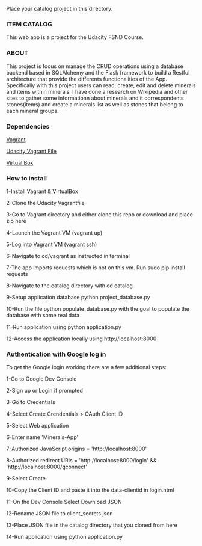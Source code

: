Place your catalog project in this directory.

### ITEM CATALOG 
This web app is a project for the Udacity FSND Course.

### ABOUT

This project is focus on manage the CRUD operations using a database backend based in SQLAlchemy and the Flask framework to build a Restful architecture that provide the differents functionalities of the App. 
Specifically with this project users can read, create, edit and delete minerals and items within minerals. I have done a research on Wikipedia and other sites to gather some informationn about minerals and it correspondents stones(items) and create a minerals list as well as stones that belong to each mineral groups.

### Dependencies

[Vagrant](https://www.vagrantup.com/)

[Udacity Vagrant File](https://github.com/udacity/fullstack-nanodegree-vm)

[Virtual Box](https://www.virtualbox.org/wiki/Downloads)


### How to install

1-Install Vagrant & VirtualBox

2-Clone the Udacity Vagrantfile

3-Go to Vagrant directory and either clone this repo or download and place zip here

4-Launch the Vagrant VM (vagrant up)

5-Log into Vagrant VM (vagrant ssh)

6-Navigate to cd/vagrant as instructed in terminal

7-The app imports requests which is not on this vm. Run sudo pip install requests

8-Navigate to the catalog directory with cd catalog

9-Setup application database python project_database.py

10-Run the file python populate_database.py with the goal to populate the database with some real data

11-Run application using python application.py

12-Access the application locally using http://localhost:8000

### Authentication with Google log in 

To get the Google login working there are a few additional steps:

1-Go to Google Dev Console

2-Sign up or Login if prompted

3-Go to Credentials

4-Select Create Crendentials > OAuth Client ID

5-Select Web application

6-Enter name 'Minerals-App'

7-Authorized JavaScript origins = 'http://localhost:8000'

8-Authorized redirect URIs = 'http://localhost:8000/login' && 'http://localhost:8000/gconnect'

9-Select Create

10-Copy the Client ID and paste it into the data-clientid in login.html

11-On the Dev Console Select Download JSON

12-Rename JSON file to client_secrets.json

13-Place JSON file in the catalog directory that you cloned from here

14-Run application using python application.py
